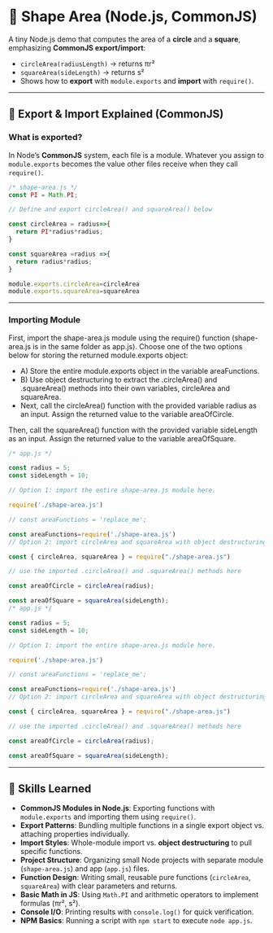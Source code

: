 # 🧮 Shape Area (Node.js, CommonJS)

A tiny Node.js demo that computes the area of a **circle** and a **square**, emphasizing **CommonJS export/import**:

- `circleArea(radiusLength)` → returns πr²  
- `squareArea(sideLength)` → returns s²  
- Shows how to **export** with `module.exports` and **import** with `require()`.

---

## 🔄 Export & Import Explained (CommonJS)

### What is exported?
In Node’s **CommonJS** system, each file is a module. Whatever you assign to `module.exports` becomes the value other files receive when they call `require()`.

```js
/* shape-area.js */
const PI = Math.PI;

// Define and export circleArea() and squareArea() below

const circleArea = radius=>{
  return PI*radius*radius;
}

const squareArea =radius =>{
  return radius*radius;
}

module.exports.circleArea=circleArea
module.exports.squareArea=squareArea
```
---
### Importing Module

First, import the shape-area.js module using the require() function (shape-area.js is in the same folder as app.js). Choose one of the two options below for storing the returned module.exports object:

 - A) Store the entire module.exports object in the variable areaFunctions.
 - B) Use object destructuring to extract the .circleArea() and .squareArea() methods into their own variables, circleArea and squareArea.
 - Next, call the circleArea() function with the provided variable radius as an input. Assign the returned value to the variable areaOfCircle.

Then, call the squareArea() function with the provided variable sideLength as an input. Assign the returned value to the variable areaOfSquare.



```js
/* app.js */ 

const radius = 5;
const sideLength = 10;

// Option 1: import the entire shape-area.js module here.

require('./shape-area.js')

// const areaFunctions = 'replace_me';

const areaFunctions=require('./shape-area.js')
// Option 2: import circleArea and squareArea with object destructuring

const { circleArea, squareArea } = require("./shape-area.js")

// use the imported .circleArea() and .squareArea() methods here

const areaOfCircle = circleArea(radius);

const areaOfSquare = squareArea(sideLength);
/* app.js */ 

const radius = 5;
const sideLength = 10;

// Option 1: import the entire shape-area.js module here.

require('./shape-area.js')

// const areaFunctions = 'replace_me';

const areaFunctions=require('./shape-area.js')
// Option 2: import circleArea and squareArea with object destructuring

const { circleArea, squareArea } = require("./shape-area.js")

// use the imported .circleArea() and .squareArea() methods here

const areaOfCircle = circleArea(radius);

const areaOfSquare = squareArea(sideLength);
```
---
## 🎯 Skills Learned

- **CommonJS Modules in Node.js**: Exporting functions with `module.exports` and importing them using `require()`.
- **Export Patterns**: Bundling multiple functions in a single export object vs. attaching properties individually.
- **Import Styles**: Whole-module import vs. **object destructuring** to pull specific functions.
- **Project Structure**: Organizing small Node projects with separate module (`shape-area.js`) and app (`app.js`) files.
- **Function Design**: Writing small, reusable pure functions (`circleArea`, `squareArea`) with clear parameters and returns.
- **Basic Math in JS**: Using `Math.PI` and arithmetic operators to implement formulas (πr², s²).
- **Console I/O**: Printing results with `console.log()` for quick verification.
- **NPM Basics**: Running a script with `npm start` to execute `node app.js`.
